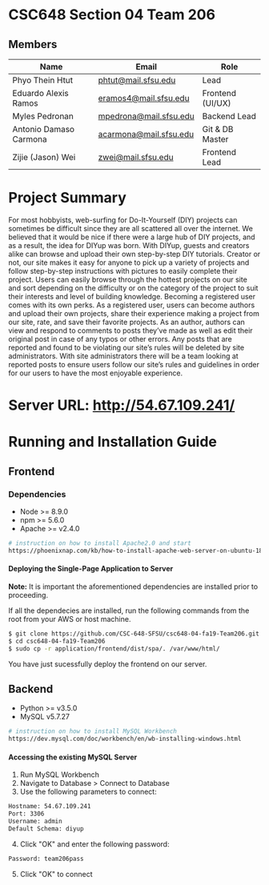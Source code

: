 # CSC648 Section 04 Team 206
## Members
| Name                   | Email                  | Role             |
|------------------------|------------------------|------------------|
| Phyo Thein Htut        | phtut@mail.sfsu.edu    | Lead             |
| Eduardo Alexis Ramos   | eramos4@mail.sfsu.edu  | Frontend (UI/UX) |
| Myles Pedronan         | mpedrona@mail.sfsu.edu | Backend Lead     |
| Antonio Damaso Carmona | acarmona@mail.sfsu.edu | Git & DB Master  |
| Zijie (Jason) Wei      | zwei@mail.sfsu.edu     | Frontend Lead    |

# Project Summary


For most hobbyists, web-surfing for Do-It-Yourself (DIY) projects can sometimes be difficult since they are all scattered all over the internet. We believed that it would be nice if there were a large hub of DIY projects, and as a result, the idea for DIYup was born. With DIYup, guests and creators alike can browse and upload their own step-by-step DIY tutorials. Creator or not, our site makes it easy for anyone to pick up a variety of projects and follow step-by-step instructions with pictures to easily complete their project. Users can easily browse through the hottest projects on our site and sort depending on the difficulty or on the category of the project to suit their interests and level of building knowledge. Becoming a registered user comes with its own perks. As a registered user, users can become authors and upload their own projects, share their experience making a project from our site, rate, and save their favorite projects. As an author, authors can view and respond to comments to posts they’ve made as well as edit their original post in case of any typos or other errors. Any posts that are reported and found to be violating our site’s rules will be deleted by site administrators. With site administrators there will be a team looking at reported posts to ensure users follow our site’s rules and guidelines in order for our users to have the most enjoyable experience.


# Server URL: http://54.67.109.241/


# Running and Installation Guide
## Frontend
### Dependencies
* Node >= 8.9.0
* npm >= 5.6.0
* Apache >= v2.4.0
```sh
# instruction on how to install Apache2.0 and start
https://phoenixnap.com/kb/how-to-install-apache-web-server-on-ubuntu-18-04
```

#### Deploying the Single-Page Application to Server
**Note:** It is important the aforementioned dependencies are installed prior to proceeding.

If all the dependecies are installed, run the following commands from the root from your AWS or host machine.

```sh
$ git clone https://github.com/CSC-648-SFSU/csc648-04-fa19-Team206.git
$ cd csc648-04-fa19-Team206
$ sudo cp -r application/frontend/dist/spa/. /var/www/html/
```

You have just sucessfully deploy the frontend on our server.

## Backend
* Python >= v3.5.0
* MySQL v5.7.27
```sh
# instruction on how to install MySQL Workbench
https://dev.mysql.com/doc/workbench/en/wb-installing-windows.html
```

#### Accessing the existing MySQL Server

1. Run MySQL Workbench
2. Navigate to Database > Connect to Database
3. Use the following parameters to connect:
```sh
Hostname: 54.67.109.241
Port: 3306
Username: admin
Default Schema: diyup
```
4. Click "OK" and enter the following password:
```sh
Password: team206pass
```
5. Click "OK" to connect
